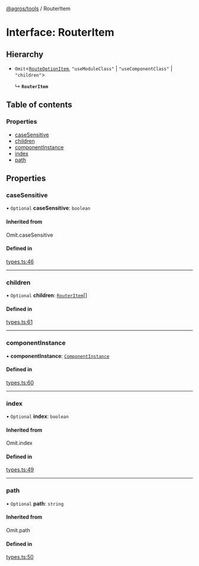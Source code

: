 [@agros/tools](../index.md) / RouterItem

# Interface: RouterItem

## Hierarchy

- `Omit`<[`RouteOptionItem`](RouteOptionItem.md), ``"useModuleClass"`` \| ``"useComponentClass"`` \| ``"children"``\>

  ↳ **`RouterItem`**

## Table of contents

### Properties

- [caseSensitive](RouterItem.md#casesensitive)
- [children](RouterItem.md#children)
- [componentInstance](RouterItem.md#componentinstance)
- [index](RouterItem.md#index)
- [path](RouterItem.md#path)

## Properties

### <a id="casesensitive" name="casesensitive"></a> caseSensitive

• `Optional` **caseSensitive**: `boolean`

#### Inherited from

Omit.caseSensitive

#### Defined in

[types.ts:46](https://github.com/agrosjs/agros/blob/2fa30a3/packages/agros-tools/src/types.ts#L46)

___

### <a id="children" name="children"></a> children

• `Optional` **children**: [`RouterItem`](RouterItem.md)[]

#### Defined in

[types.ts:61](https://github.com/agrosjs/agros/blob/2fa30a3/packages/agros-tools/src/types.ts#L61)

___

### <a id="componentinstance" name="componentinstance"></a> componentInstance

• **componentInstance**: [`ComponentInstance`](../classes/ComponentInstance.md)

#### Defined in

[types.ts:60](https://github.com/agrosjs/agros/blob/2fa30a3/packages/agros-tools/src/types.ts#L60)

___

### <a id="index" name="index"></a> index

• `Optional` **index**: `boolean`

#### Inherited from

Omit.index

#### Defined in

[types.ts:49](https://github.com/agrosjs/agros/blob/2fa30a3/packages/agros-tools/src/types.ts#L49)

___

### <a id="path" name="path"></a> path

• `Optional` **path**: `string`

#### Inherited from

Omit.path

#### Defined in

[types.ts:50](https://github.com/agrosjs/agros/blob/2fa30a3/packages/agros-tools/src/types.ts#L50)
